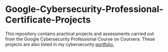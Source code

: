 # Google-Cybersecurity-Professional-Certificate-Projects
<p>This repository contains practical projects and assessments carried out from the Google Cybersecurity Professional Course on Coursera. These projects are also listed in my cybersecurity <a href="https://www.sites.google.com/abdulazeezhaleemah">portfolio.</a></p>

